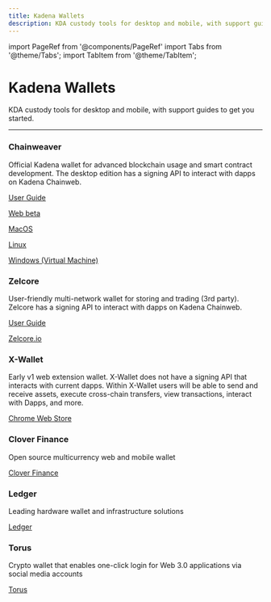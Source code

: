 ```yaml
---
title: Kadena Wallets
description: KDA custody tools for desktop and mobile, with support guides to get you started.
---
```


import PageRef from '@components/PageRef'
import Tabs from '@theme/Tabs';
import TabItem from '@theme/TabItem';

# Kadena Wallets

KDA custody tools for desktop and mobile, with support guides to get you started.

---

### Chainweaver

Official Kadena wallet for advanced blockchain usage and smart contract development.
The desktop edition has a signing API to interact with dapps on Kadena Chainweb.

[User Guide](https://docs.kadena.io/basics/chainweaver/chainweaver-user-guide)

[Web beta](https://chainweaver.kadena.network)

[MacOS](https://chainweaver-builds.s3.amazonaws.com/2.2.2/kadena-chainweaver-mac-2.2.2.0.zip)

[Linux](https://chainweaver-builds.s3.amazonaws.com/2.2.2/kadena-chainweaver-linux-2.2.2.0.deb)

[Windows (Virtual Machine)](https://chainweaver-builds.s3.amazonaws.com/2.2.2/kadena-chainweaver-vm-2.2.2.0.ova)

### Zelcore

User-friendly multi-network wallet for storing and trading (3rd party).
Zelcore has a signing API to interact with dapps on Kadena Chainweb.

[User Guide](https://babening.io/zelcore-guide)

[Zelcore.io](https://zelcore.io)

### X-Wallet

Early v1 web extension wallet.
X-Wallet does not have a signing API that interacts with current dapps.
Within X-Wallet users will be able to send and receive assets, execute cross-chain transfers, view transactions, interact with Dapps, and more.

[Chrome Web Store](https://chrome.google.com/webstore/detail/x-wallet/bofddndhbegljegmpmnlbhcejofmjgbn?hl=en&authuser=1)

### Clover Finance

Open source multicurrency web and mobile wallet

[Clover Finance](https://clv.org/)

### Ledger

Leading hardware wallet and infrastructure solutions

[Ledger](https://www.ledger.com/)

### Torus 

Crypto wallet that enables one-click login for Web 3.0 applications via social media accounts

[Torus](https://toruswallet.io/)
